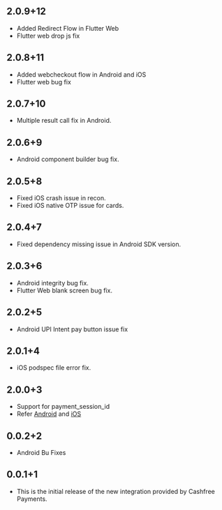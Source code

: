 ## 2.0.9+12

* Added Redirect Flow in Flutter Web
* Flutter web drop js fix

## 2.0.8+11

* Added webcheckout flow in Android and iOS
* Flutter web bug fix

## 2.0.7+10

* Multiple result call fix in Android.

## 2.0.6+9

* Android component builder bug fix.

## 2.0.5+8

* Fixed iOS crash issue in recon.
* Fixed iOS native OTP issue for cards.

## 2.0.4+7

* Fixed dependency missing issue in Android SDK version.

## 2.0.3+6

* Android integrity bug fix.
* Flutter Web blank screen bug fix.

## 2.0.2+5

* Android UPI Intent pay button issue fix

## 2.0.1+4

* iOS podspec file error fix.

## 2.0.0+3

* Support for payment_session_id
* Refer [Android](https://docs.cashfree.com/docs/android-changelog) and [iOS](https://docs.cashfree.com/docs/ios-changelog)

## 0.0.2+2

* Android Bu Fixes


## 0.0.1+1

* This is the initial release of the new integration provided by Cashfree Payments.
